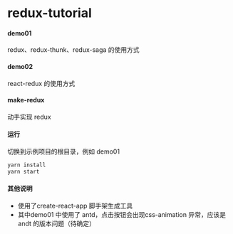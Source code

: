 # redux-tutorial

#### demo01 
redux、redux-thunk、redux-saga 的使用方式

#### demo02
react-redux 的使用方式

#### make-redux
动手实现 redux

#### 运行
切换到示例项目的根目录，例如 demo01
```js
yarn install
yarn start
```

#### 其他说明
- 使用了create-react-app 脚手架生成工具
- 其中demo01 中使用了 antd，点击按钮会出现css-animation 异常，应该是 andt 的版本问题（待确定）
